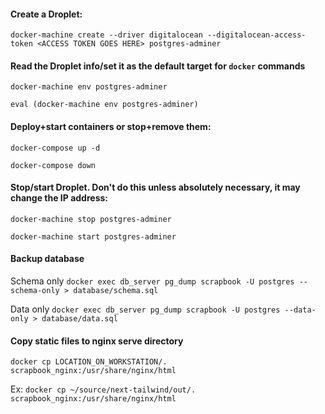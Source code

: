 #### Create a Droplet:
`docker-machine create --driver digitalocean --digitalocean-access-token <ACCESS TOKEN GOES HERE> postgres-adminer`

#### Read the Droplet info/set it as the default target for `docker` commands
`docker-machine env postgres-adminer`

`eval (docker-machine env postgres-adminer)`

#### Deploy+start containers or stop+remove them:
`docker-compose up -d`

`docker-compose down`

#### Stop/start Droplet. Don't do this unless absolutely necessary, it may change the IP address:
`docker-machine stop postgres-adminer`

`docker-machine start postgres-adminer`

#### Backup database
Schema only
`docker exec db_server pg_dump scrapbook -U postgres --schema-only > database/schema.sql`

Data only
`docker exec db_server pg_dump scrapbook -U postgres --data-only > database/data.sql`

#### Copy static files to nginx serve directory

`docker cp LOCATION_ON_WORKSTATION/. scrapbook_nginx:/usr/share/nginx/html`

Ex:
`docker cp ~/source/next-tailwind/out/. scrapbook_nginx:/usr/share/nginx/html`